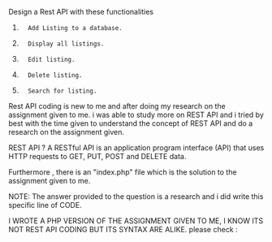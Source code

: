 Design a Rest API with these functionalities


1.       Add Listing to a database.

2.       Display all listings.

3.       Edit listing.

4.       Delete listing.

5.       Search for listing.
Rest API coding is new to me and after doing my research on the assignment given to me. i was able to study more on REST API and i tried by best with the time given to understand the concept of REST API and do a research on the assignment given.

REST API ?
A RESTful API is an application program interface (API) that uses HTTP requests to GET, PUT, POST and DELETE data.

Furthermore , there is an "index.php" file which is the solution to the assignment given to me.

NOTE: The answer provided to the question is a research and i did write this specific line of CODE.

I WROTE A PHP VERSION OF THE ASSIGNMENT GIVEN TO ME, I KNOW ITS NOT REST API CODING BUT ITS SYNTAX ARE ALIKE.
please check :
